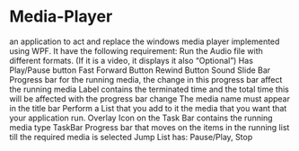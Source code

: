 # Media-Player
an application to act and replace the windows media player implemented using WPF. 
It have the following requirement:
Run the Audio file with different formats. (If it is a video, it displays it also “Optional”)
Has Play/Pause button
Fast Forward Button
Rewind Button
Sound Slide Bar
Progress bar for the running media, the change in this progress bar affect the running media
Label contains the terminated time and the total time this will be affected with the progress bar change
The media name must appear in the title bar
Perform a List that you add to it the media that you want that your application run.
Overlay Icon on the Task Bar contains the running media type
TaskBar Progress bar that moves on the items in the running list till the required media is selected
Jump List has: Pause/Play, Stop
